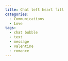 ```yaml
---
title: Chat left heart fill
categories:
  - Communications
  - Love
tags:
  - chat bubble
  - text
  - message
  - valentine
  - romance
---
```

